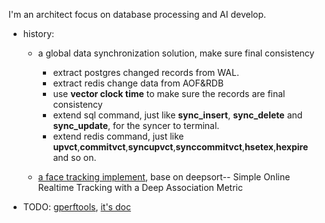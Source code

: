 I'm an architect focus on database processing and AI develop.

* history:
  * a global data synchronization solution, make sure final consistency
    * extract postgres changed records from WAL.
    * extract redis change data from AOF&RDB
    * use **vector clock time** to make sure the records are final consistency
    * extend sql command, just like **sync_insert**, **sync_delete** and **sync_update**, for the syncer to terminal.
    * extend redis command, just like **upvct**,**commitvct**,**syncupvct**,**synccommitvct**,**hsetex**,**hexpire** and so on.
  
  * [a face tracking implement](https://github.com/oylz/DS), base on deepsort\-\- Simple Online Realtime Tracking with a Deep Association Metric
  
  
* TODO: [gperftools](https://github.com/oylz/gperftools), [it's doc](https://oylz.github.io/gperftools/)


